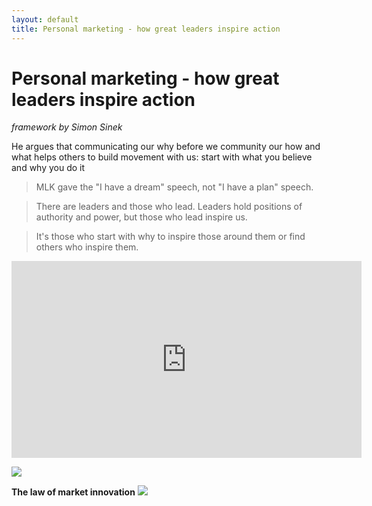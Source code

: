 ```yaml
---
layout: default
title: Personal marketing - how great leaders inspire action
---
```

# Personal marketing - how great leaders inspire action
*framework by Simon Sinek*

He argues that communicating our why before we community our how and what helps others to build movement with us: start with what you believe and why you do it

>MLK gave the "I have a dream" speech, not "I have a plan" speech.

>There are leaders and those who lead. Leaders hold positions of authority and power, but those who lead inspire us. 

>It's those who start with why to inspire those around them or find others who inspire them.

<iframe width="560" height="315" src="https://www.youtube.com/embed/qp0HIF3SfI4?si=Md9QQtENVpyQSkEM" title="YouTube video player" frameborder="0" allow="accelerometer; autoplay; clipboard-write; encrypted-media; gyroscope; picture-in-picture; web-share" referrerpolicy="strict-origin-when-cross-origin" allowfullscreen></iframe>

![](media/cleanshot_2024-08-29-at-16-54-38@2x.png)

**The law of market innovation**
![](media/cleanshot_2024-08-29-at-16-59-32@2x.png)